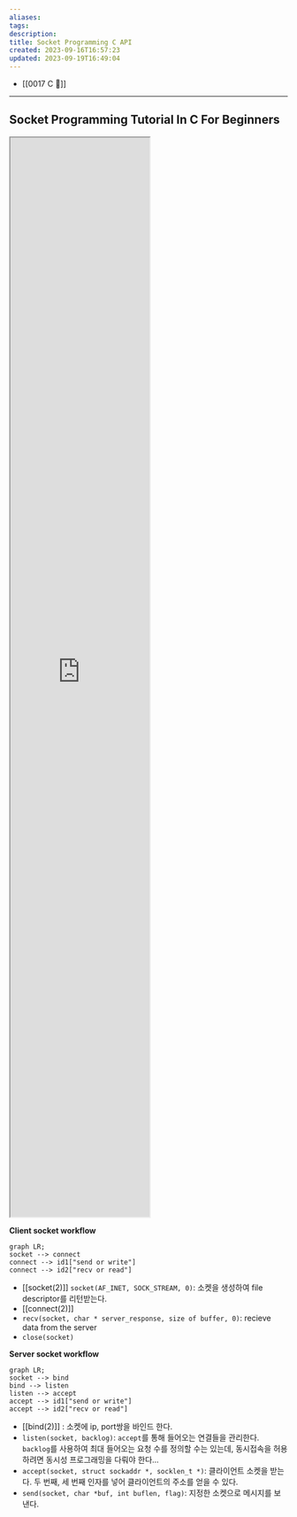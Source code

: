 ```yaml
---
aliases: 
tags: 
description:
title: Socket Programming C API
created: 2023-09-16T16:57:23
updated: 2023-09-19T16:49:04
---
```

- [[0017 C 🍎]]
___

## Socket Programming Tutorial In C For Beginners

<iframe title="Socket Programming Tutorial In C For Beginners | Part 1 | Eduonix" src="https://www.youtube.com/embed/LtXEMwSG5-8?feature=oembed" height="113" width="200" allowfullscreen="" allow="fullscreen" style="aspect-ratio: 1.76991 / 1; width: 50%; height: 50%;"></iframe>

**Client socket workflow**

```mermaid
graph LR;
socket --> connect
connect --> id1["send or write"]
connect --> id2["recv or read"]
```

- [[socket(2)]] `socket(AF_INET, SOCK_STREAM, 0)`: 소켓을 생성하여 file descriptor를 리턴받는다.
- [[connect(2)]]
- `recv(socket, char * server_response, size of buffer, 0)`: recieve data from the server
- `close(socket)`

**Server socket workflow**

```mermaid
graph LR;
socket --> bind
bind --> listen
listen --> accept
accept --> id1["send or write"]
accept --> id2["recv or read"]
```

- [[bind(2)]] :  소켓에 ip, port쌍을 바인드 한다.
- `listen(socket, backlog)`: `accept`를 통해 들어오는 연결들을 관리한다. `backlog`를 사용하여 최대 들어오는 요청 수를 정의할 수는 있는데, 동시접속을 허용하려면 동시성 프로그래밍을 다뤄야 한다...
- `accept(socket, struct sockaddr *, socklen_t *)`: 클라이언트 소켓을 받는다. 두 번째, 세 번째 인자를 넣어 클라이언트의 주소를 얻을 수 있다.
- `send(socket, char *buf, int buflen, flag)`: 지정한 소켓으로 메시지를 보낸다.

